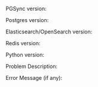 PGSync version: 

Postgres version: 

Elasticsearch/OpenSearch version: 

Redis version: 

Python version: 

Problem Description: 



Error Message (if any): 

```


```
